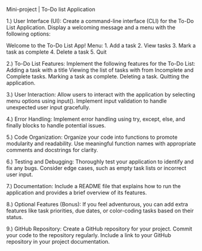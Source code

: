 Mini-project | To-Do list Application

1.) User Interface (UI):
Create a command-line interface (CLI) for the To-Do List Application.
Display a welcoming message and a menu with the following options:

Welcome to the To-Do List App!
    Menu:
    1. Add a task
    2. View tasks
    3. Mark a task as complete
    4. Delete a task
    5. Quit

2.) To-Do List Features:
Implement the following features for the To-Do List:
Adding a task with a title
Viewing the list of tasks with from Incomplete and Complete tasks.
Marking a task as complete.
Deleting a task.
Quitting the application.

3.) User Interaction:
Allow users to interact with the application by selecting menu options using input().
Implement input validation to handle unexpected user input gracefully.

4.) Error Handling:
Implement error handling using try, except, else, and finally blocks to handle potential issues.

5.) Code Organization:
Organize your code into functions to promote modularity and readability.
Use meaningful function names with appropriate comments and docstrings for clarity.

6.) Testing and Debugging:
Thoroughly test your application to identify and fix any bugs.
Consider edge cases, such as empty task lists or incorrect user input.

7.) Documentation:
Include a README file that explains how to run the application and provides a brief overview of its features.

8.) Optional Features (Bonus):
If you feel adventurous, you can add extra features like task priorities, due dates, or color-coding tasks based on their status.

9.) GitHub Repository:
Create a GitHub repository for your project.
Commit your code to the repository regularly.
Include a link to your GitHub repository in your project documentation.